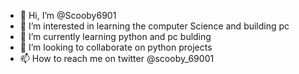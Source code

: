 - 👋 Hi, I’m @Scooby6901
- 👀 I’m interested in learning the computer Science and building pc 
- 🌱 I’m currently learning python and pc bulding 
- 💞️ I’m looking to collaborate on python projects
- 📫 How to reach me on twitter @scooby_69001

<!---
Scooby6901/Scooby6901 is a ✨ special ✨ repository because its `README.md` (this file) appears on your GitHub profile.
You can click the Preview link to take a look at your changes.
--->

